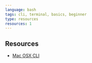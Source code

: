 ```yaml
---
language: bash
tags: cli, terminal, basics, beginner
type: resources
resources: 1
---
```


## Resources

- [Mac OSX CLI](http://ss64.com/osx/)